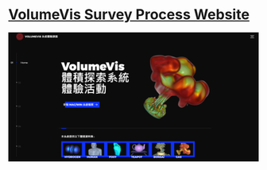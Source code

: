 # [VolumeVis Survey Process Website](https://nuzerovi.github.io/UX_Survey/)
<p align="center"><img src="https://github.com/NUZEROVI/UX_Survey/blob/survey/assets/img/Website%20Cover.png"></p>
